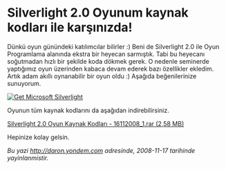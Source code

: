 # Silverlight 2.0 Oyunum kaynak kodları ile karşınızda!
Dünkü oyun günündeki katılımcılar bilirler :) Beni de Silverlight 2.0
ile Oyun Programlama alanında ekstra bir heyecan sarmıştık. Tabi bu
heyecanı soğutmadan hızlı bir şekilde koda dökmek gerek. O nedenle
seminerde yaptığımız oyun üzerinden kabaca devam ederek bazı özellikler
ekledim. Artık adam akıllı oynanabilir bir oyun oldu :) Aşağıda
beğenilerinize sunuyorum.

[![Get Microsoft
Silverlight](http://go.microsoft.com/fwlink/?LinkId=108181)](http://go.microsoft.com/fwlink/?LinkID=124807)

Oyunun tüm kaynak kodlarını da aşağıdan indirebilirsiniz.

[Silverlight 2.0 Oyun Kaynak Kodları - 16112008\_1.rar (2,58
MB)](media/Silverlight_2_0_Oyunum_kaynak_kodlari_ile_karsinizda/16112008_1.rar)

Hepinize kolay gelsin.



*Bu yazi http://daron.yondem.com adresinde, 2008-11-17 tarihinde yayinlanmistir.*

